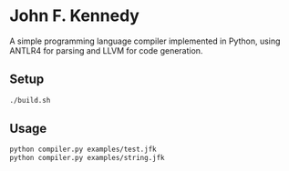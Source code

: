 # John F. Kennedy

A simple programming language compiler implemented in Python, using ANTLR4 for parsing and LLVM for code generation.

## Setup

```sh
./build.sh
```

## Usage

```sh
python compiler.py examples/test.jfk
python compiler.py examples/string.jfk
```
